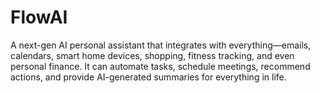 # FlowAI
A next-gen AI personal assistant that integrates with everything—emails, calendars, smart home devices, shopping, fitness tracking, and even personal finance. It can automate tasks, schedule meetings, recommend actions, and provide AI-generated summaries for everything in life. 
